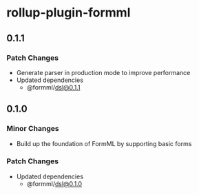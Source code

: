 # rollup-plugin-formml

## 0.1.1

### Patch Changes

- Generate parser in production mode to improve performance
- Updated dependencies
  - @formml/dsl@0.1.1

## 0.1.0

### Minor Changes

- Build up the foundation of FormML by supporting basic forms

### Patch Changes

- Updated dependencies
  - @formml/dsl@0.1.0
